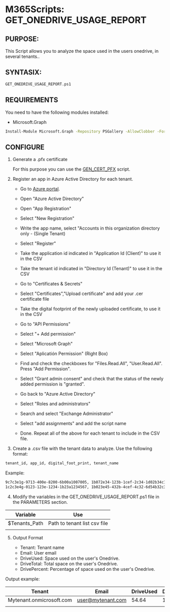 # M365Scripts: GET_ONEDRIVE_USAGE_REPORT

## PURPOSE: 
   
   This Script allows you to analyze the space used in the users onedrive, in several tenants..
   
## SYNTASIX: 
    
```sh
GET_ONEDRIVE_USAGE_REPORT.ps1
```
## REQUIREMENTS
   
   You need to have the following modules installed:
   * Microsoft.Graph
   ```sh
   Install-Module Microsoft.Graph -Repository PSGallery -AllowClobber -Force
   ```

## CONFIGURE

1. Generate a .pfx certificate

   For this purpose you can use the [GEN_CERT_PFX](https://github.com/fmartineze/M365Scripts/tree/main/GET_CERT_PFX) script.

2. Register an app in Azure Active Directory for each tenant.

   * Go to [Azure portal](https://portal.azure.com/).
   * Open "Azure Active Directory"
   * Open "App Registration"
   * Select "New Registration"
   * Write the app name, select "Accounts in this organization directory only - (Single Tenant)
   * Select "Register"
   * Take the application id indicated in "Application Id (Client)"  to use it in the CSV
   * Take the tenant id indicated in "Directory Id (Tenant)"  to use it in the CSV
   * Go to "Certificates & Secrets"
   * Select "Certificates","Upload certificate" and add your .cer certificate file
   * Take the digital footprint of the newly uploaded certificate,  to use it in the CSV
   * Go to "API Permissions"
   * Select "+ Add permission"
   * Select "Microsoft Graph"
   * Select "Aplicatión Permission" (Right Box)
   * Find and check the checkboxes for "Files.Read.All", "User.Read.All". Press "Add Permission".
   * Select "Grant admin consent" and check that the status of the newly added permission is "granted".
   * Go back to "Azure Active Directory"
   * Select "Roles and administrators"
   * Search and select "Exchange Administrator"
   * Select "add assignments" and add the script name

   * Done. Repeat all of the above for each tenant to include in the CSV file.

3. Create a .csv file with the tenant data to analyze. Use the following format:

```sh
tenant_id, app_id, digital_foot_print, tenant_name
```

Example:
```sh
9c7c3e1g-9713-400e-8200-6b00a1007005, 1b072e34-123b-1cef-2c34-1d02b34c1d2d, mytenant1.onmicrosoft.com
1c2c3e4g-0123-123e-1234-1b23a1234567, 1b023e45-432b-4cef-4c32-6d54b32c3d1d, mytenant2.onmicrosoft.com
```

4. Modify the variables in the GET_ONEDRIVE_USAGE_REPORT.ps1 file in the PARAMETERS section.

| Variable         | Use
|------------------|-------------------------------
|$Tenants_Path     | Path to tenant list csv file
|                  |

5. Output Format

   * Tenant: Tenant name
   * Email: User email
   * DriveUsed: Space used on the user's Onedrive.
   * DriveTotal: Total space on the user's Onedrive.
   * DrivePercent: Percentage of space used on the user's Onedrive.

Output example:

|Tenant                    | Email                 | DriveUsed    | DriveTotal      | DrivePercent |
|--------------------------|-----------------------|--------------|-----------------|--------------|
|Mytenant.onmicrosoft.com  | user@mytenant.com     |  54.64       |  1024           |       5.34   |  
|                          |                       |              |                 |              |

